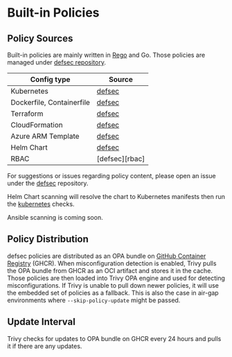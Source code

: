 # Built-in Policies

## Policy Sources

Built-in policies are mainly written in [Rego][rego] and Go.
Those policies are managed under [defsec repository][defsec].

| Config type               | Source               |
|---------------------------|----------------------|
| Kubernetes                | [defsec][kubernetes] |
| Dockerfile, Containerfile | [defsec][docker]     |
| Terraform                 | [defsec][defsec]     |
| CloudFormation            | [defsec][defsec]     |
| Azure ARM Template        | [defsec][defsec]     |
| Helm Chart                | [defsec][kubernetes] |      
| RBAC                      | [defsec][rbac]       |      

For suggestions or issues regarding policy content, please open an issue under the [defsec][defsec] repository.

Helm Chart scanning will resolve the chart to Kubernetes manifests then run the [kubernetes][kubernetes] checks.

Ansible scanning is coming soon.

## Policy Distribution
defsec policies are distributed as an OPA bundle on [GitHub Container Registry][ghcr] (GHCR).
When misconfiguration detection is enabled, Trivy pulls the OPA bundle from GHCR as an OCI artifact and stores it in the cache.
Those policies are then loaded into Trivy OPA engine and used for detecting misconfigurations.
If Trivy is unable to pull down newer policies, it will use the embedded set of policies as a fallback. This is also the case in air-gap environments where `--skip-policy-update` might be passed.

## Update Interval
Trivy checks for updates to OPA bundle on GHCR every 24 hours and pulls it if there are any updates.

[rego]: https://www.openpolicyagent.org/docs/latest/policy-language/
[defsec]: https://github.com/aquasecurity/defsec
[kubernetes]: https://github.com/aquasecurity/defsec/tree/master/internal/rules/kubernetes
[kubernetes]: https://github.com/aquasecurity/defsec/tree/master/internal/rules/rbac
[docker]: https://github.com/aquasecurity/defsec/tree/master/internal/rules/docker
[ghcr]: https://github.com/aquasecurity/appshield/pkgs/container/appshield
